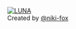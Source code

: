 [![LUNA](https://github.com/NIKI-FOX/Open-Source-Luna-AI/blob/d1d8d01f20c081b12064a4edf5d1ecb62d97240f/LUNA.png)](https://sites.google.com/view/bluefoxstudio/luna-ki-system)
<br>Created by [@niki-fox](https://github.com/niki-fox)
